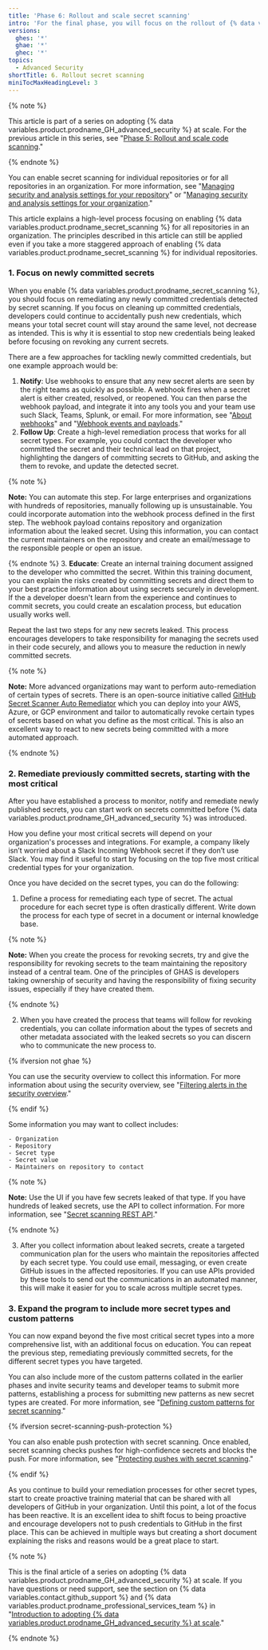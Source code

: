 ```yaml
---
title: 'Phase 6: Rollout and scale secret scanning'
intro: 'For the final phase, you will focus on the rollout of {% data variables.product.prodname_secret_scanning %}. {% data variables.product.prodname_secret_scanning_caps %} is a more straightforward tool to rollout than {% data variables.product.prodname_code_scanning %}, as it involves less configuration, but it''s critical to have a strategy for handling new and old results.'
versions:
  ghes: '*'
  ghae: '*'
  ghec: '*'
topics:
  - Advanced Security
shortTitle: 6. Rollout secret scanning
miniTocMaxHeadingLevel: 3
---
```


{% note %}

This article is part of a series on adopting {% data variables.product.prodname_GH_advanced_security %} at scale. For the previous article in this series, see "[Phase 5: Rollout and scale code scanning](/code-security/adopting-github-advanced-security-at-scale/phase-5-rollout-and-scale-code-scanning)."

{% endnote %}

You can enable secret scanning for individual repositories or for all repositories in an organization. For more information, see "[Managing security and analysis settings for your repository](/repositories/managing-your-repositories-settings-and-features/enabling-features-for-your-repository/managing-security-and-analysis-settings-for-your-repository)" or "[Managing security and analysis settings for your organization](/organizations/keeping-your-organization-secure/managing-security-and-analysis-settings-for-your-organization)."

This article explains a high-level process focusing on enabling {% data variables.product.prodname_secret_scanning %} for all repositories in an organization. The principles described in this article can still be applied even if you take a more staggered approach of enabling {% data variables.product.prodname_secret_scanning %} for individual repositories. 

### 1. Focus on newly committed secrets

When you enable {% data variables.product.prodname_secret_scanning %}, you should focus on remediating any newly committed credentials detected by secret scanning. If you focus on cleaning up committed credentials, developers could continue to accidentally push new credentials, which means your total secret count will stay around the same level, not decrease as intended. This is why it is essential to stop new credentials being leaked before focusing on revoking any current secrets.

There are a few approaches for tackling newly committed credentials, but one example approach would be:

1. **Notify**: Use webhooks to ensure that any new secret alerts are seen by the right teams as quickly as possible. A webhook fires when a secret alert is either created, resolved, or reopened. You can then parse the webhook payload, and integrate it into any tools you and your team use such Slack, Teams, Splunk, or email. For more information, see "[About webhooks](/developers/webhooks-and-events/webhooks/about-webhooks)" and "[Webhook events and payloads](/developers/webhooks-and-events/webhooks/webhook-events-and-payloads#secret_scanning_alert)."
2. **Follow Up**: Create a high-level remediation process that works for all secret types. For example, you could contact the developer who committed the secret and their technical lead on that project, highlighting the dangers of committing secrets to GitHub, and asking the them to revoke, and update the detected secret.

  {% note %}
  
  **Note:** You can automate this step. For large enterprises and organizations with hundreds of repositories, manually following up is unsustainable. You could incorporate automation into the webhook process defined in the first step. The webhook payload contains repository and organization information about the leaked secret. Using this information, you can contact the current maintainers on the repository and create an email/message to the responsible people or open an issue.
  
  {% endnote %} 
3. **Educate**: Create an internal training document assigned to the developer who committed the secret. Within this training document, you can explain the risks created by committing secrets and direct them to your best practice information about using secrets securely in development. If the a developer doesn't learn from the experience and continues to commit secrets, you could create an escalation process, but education usually works well.

Repeat the last two steps for any new secrets leaked. This process encourages developers to take responsibility for managing the secrets used in their code securely, and allows you to measure the reduction in newly committed secrets.

{% note %}

**Note:** More advanced organizations may want to perform auto-remediation of certain types of secrets. There is an open-source initiative called [GitHub Secret Scanner Auto Remediator](https://github.com/NickLiffen/GSSAR) which you can deploy into your AWS, Azure, or GCP environment and tailor to automatically revoke certain types of secrets based on what you define as the most critical. This is also an excellent way to react to new secrets being committed with a more automated approach.

{% endnote %}

### 2. Remediate previously committed secrets, starting with the most critical

After you have established a process to monitor, notify and remediate newly published secrets, you can start work on secrets committed before {% data variables.product.prodname_GH_advanced_security %} was introduced.

How you define your most critical secrets will depend on your organization's processes and integrations. For example, a company likely isn’t worried about a Slack Incoming Webhook secret if they don’t use Slack. You may find it useful to start by focusing on the top five most critical credential types for your organization.

Once you have decided on the secret types, you can do the following:

1. Define a process for remediating each type of secret. The actual procedure for each secret type is often drastically different. Write down the process for each type of secret in a document or internal knowledge base.
  
  {% note %}
  
  **Note:** When you create the process for revoking secrets, try and give the responsibility for revoking secrets to the team maintaining the repository instead of a central team. One of the principles of GHAS is developers taking ownership of security and having the responsibility of fixing security issues, especially if they have created them.

  {% endnote %}

2. When you have created the process that teams will follow for revoking credentials, you can collate information about the types of secrets and other metadata associated with the leaked secrets so you can discern who to communicate the new process to.
  
  {% ifversion not ghae %}
  
  You can use the security overview to collect this information. For more information about using the security overview, see "[Filtering alerts in the security overview](/code-security/security-overview/filtering-alerts-in-the-security-overview)."
  
  {% endif %}
  
  Some information you may want to collect includes:
  
    - Organization
    - Repository
    - Secret type
    - Secret value
    - Maintainers on repository to contact
  
  {% note %}
  
  **Note:** Use the UI if you have few secrets leaked of that type. If you have hundreds of leaked secrets, use the API to collect information. For more information, see "[Secret scanning REST API](/rest/reference/secret-scanning)."
    
  {% endnote %}

3. After you collect information about leaked secrets, create a targeted communication plan for the users who maintain the repositories affected by each secret type. You could use email, messaging, or even create GitHub issues in the affected repositories. If you can use APIs provided by these tools to send out the communications in an automated manner, this will make it easier for you to scale across multiple secret types.

### 3. Expand the program to include more secret types and custom patterns

You can now expand beyond the five most critical secret types into a more comprehensive list, with an additional focus on education. You can repeat the previous step, remediating previously committed secrets, for the different secret types you have targeted.

You can also include more of the custom patterns collated in the earlier phases and invite security teams and developer teams to submit more patterns, establishing a process for submitting new patterns as new secret types are created. For more information, see "[Defining custom patterns for secret scanning](/code-security/secret-scanning/defining-custom-patterns-for-secret-scanning)."

{% ifversion secret-scanning-push-protection %}

You can also enable push protection with secret scanning. Once enabled, secret scanning checks pushes for high-confidence secrets and blocks the push. For more information, see "[Protecting pushes with secret scanning](/code-security/secret-scanning/protecting-pushes-with-secret-scanning#using-secret-scanning-as-a-push-protection-from-the-command-line)."

{% endif %}

As you continue to build your remediation processes for other secret types, start to create proactive training material that can be shared with all developers of GitHub in your organization. Until this point, a lot of the focus has been reactive. It is an excellent idea to shift focus to being proactive and encourage developers not to push credentials to GitHub in the first place. This can be achieved in multiple ways but creating a short document explaining the risks and reasons would be a great place to start.

{% note %}

This is the final article of a series on adopting {% data variables.product.prodname_GH_advanced_security %} at scale. If you have questions or need support, see the section on {% data variables.contact.github_support %} and {% data variables.product.prodname_professional_services_team %} in "[Introduction to adopting {% data variables.product.prodname_GH_advanced_security %} at scale](/code-security/adopting-github-advanced-security-at-scale/introduction-to-adopting-github-advanced-security-at-scale#github-support-and-professional-services)."

{% endnote %}
